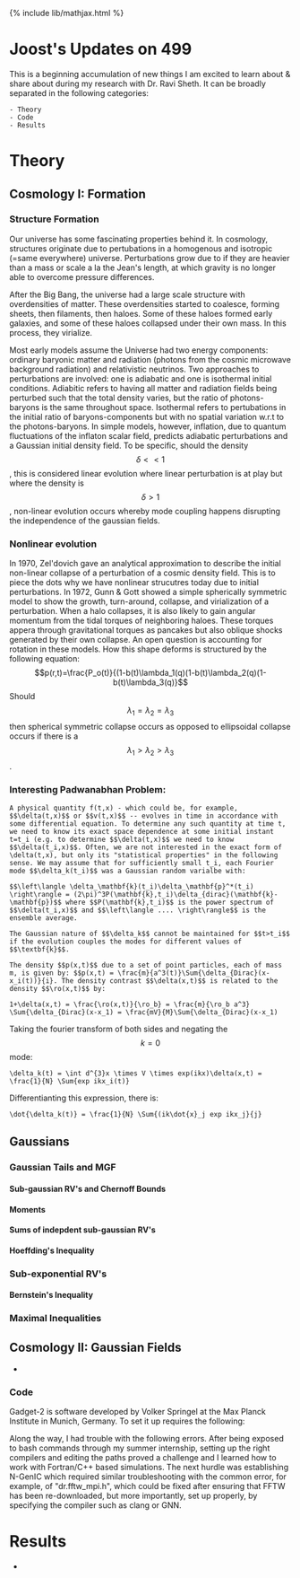 {% include lib/mathjax.html %}
# Joost's Updates on 499
This is a beginning accumulation of new things I am excited to learn about & share about during my research with Dr. Ravi Sheth. It can be broadly separated in the following categories:

```
- Theory
- Code
- Results
```


# Theory
## Cosmology I: Formation
### Structure Formation
Our universe has some fascinating properties behind it. 
In cosmology, structures originate due to pertubations in a homogenous and isotropic (=same everywhere) universe. Perturbations grow due to if they are heavier than a mass or scale a la the Jean's length, at which gravity is no longer able to overcome pressure differences.

After the Big Bang, the universe had a large scale structure with overdensities of matter. These overdensities started to coalesce, forming sheets, then filaments, then haloes. Some of these haloes formed early galaxies, and some of these haloes collapsed under their own mass. In this process, they virialize. 

Most early models assume the Universe had two energy components: ordinary baryonic matter and radiation (photons from the cosmic microwave background radiation) and relativistic neutrinos. Two approaches to perturbations are involved: one is adiabatic and one is isothermal initial conditions. Adiabitic refers to having all matter and radiation fields being perturbed such that the total density varies, but the ratio of photons-baryons is the same throughout space. Isothermal refers to pertubations in the initial ratio of baryons-components but with no spatial variation w.r.t to the photons-baryons. In simple models, however, inflation, due to quantum fluctuations of the inflaton scalar field, predicts adiabatic perturbations and a Gaussian initial density field. To be specific, should the density $$\delta << 1$$, this is considered linear evolution where linear perturbation is at play but where the density is $$\delta > 1$$, non-linear evolution occurs whereby mode coupling happens disrupting the independence of the gaussian fields.

### Nonlinear evolution
In 1970, Zel'dovich gave an analytical approximation to describe the initial non-linear collapse of a perturbation of a cosmic density field. This is to piece the dots why we have nonlinear strucutres today due to initial perturbations. In 1972, Gunn & Gott showed a simple spherically symmetric model to show the growth, turn-around, collapse, and virialization of a perturbation.
When a halo collapses, it is also likely to gain angular momentum from the tidal torques of neighboring haloes. These torques appera through gravitational torques as pancakes but also oblique shocks generated by their own collapse. An open question is accounting for rotation in these models. 
How this shape deforms is structured by the following equation:
$$p(r,t)=\frac{P_o(t)}{(1-b(t)\lambda_1(q)(1-b(t)\lambda_2(q)(1-b(t)\lambda_3(q)}$$
Should $$\lambda_1 = \lambda_2 = \lambda_3$$ then spherical symmetric collapse occurs as opposed to ellipsoidal collapse occurs if there is a $$\lambda_1 > \lambda_2 > \lambda_3$$. 

### Interesting Padwanabhan Problem:
``` 
A physical quantity f(t,x) - which could be, for example, $$\delta(t,x)$$ or $$v(t,x)$$ -- evolves in time in accordance with some differential equation. To determine any such quantity at time t, we need to know its exact space dependence at some initial instant t=t_i (e.g. to determine $$\delta(t,x)$$ we need to know $$\delta(t_i,x)$$. Often, we are not interested in the exact form of \delta(t,x), but only its "statistical properties" in the following sense. We may assume that for sufficiently small t_i, each Fourier mode $$\delta_k(t_i)$$ was a Gaussian random varialbe with:
```
```
$$\left\langle \delta_\mathbf{k}(t_i)\delta_\mathbf{p}^*(t_i) \right\rangle = (2\pi)^3P(\mathbf{k},t_i)\delta_{dirac}(\mathbf{k}-\mathbf{p})$$ where $$P(\mathbf{k},t_i)$$ is the power spectrum of $$\delta(t_i,x)$$ and $$\left\langle .... \right\rangle$$ is the ensemble average. 
```
```
The Gaussian nature of $$\delta_k$$ cannot be maintained for $$t>t_i$$ if the evolution couples the modes for different values of $$\textbf{k}$$. 
```
```
The density $$p(x,t)$$ due to a set of point particles, each of mass m, is given by: $$p(x,t) = \frac{m}{a^3(t)}\Sum{\delta_{Dirac}(x-x_i(t))}{i}. The density contrast $$\delta(x,t)$$ is related to the density $$\ro(x,t)$$ by:
```
```
1+\delta(x,t) = \frac{\ro(x,t)}{\ro_b} = \frac{m}{\ro_b a^3} \Sum{\delta_{Dirac}(x-x_1) = \frac{mV}{M}\Sum{\delta_{Dirac}(x-x_1)
```
Taking the fourier transform of both sides and negating the $$k=0$$ mode:
```
\delta_k(t) = \int d^{3}x \times V \times exp(ikx)\delta(x,t) = \frac{1}{N} \Sum{exp ikx_i(t)}
```
Differentianting this expression, there is:
```
\dot{\delta_k(t)} = \frac{1}{N} \Sum{(ik\dot{x}_j exp ikx_j}{j}
```
## Gaussians
### Gaussian Tails and MGF
#### Sub-gaussian RV's and Chernoff Bounds
#### Moments
#### Sums of indepdent sub-gaussian RV's
#### Hoeffding's Inequality
### Sub-exponential RV's
#### Bernstein's Inequality
### Maximal Inequalities

## Cosmology II: Gaussian Fields

-
### Code
Gadget-2 is software developed by Volker Springel at the Max Planck Institute in Munich, Germany. To set it up requires the following:

Along the way, I had trouble with the following errors. After being exposed to bash commands through my summer internship, setting up the right compilers and editing the paths proved a challenge and I learned how to work with Fortran/C++ based simulations. The next hurdle was establishing N-GenIC which required similar troubleshooting with the common error, for example, of "dr.fftw_mpi.h", which could be fixed after ensuring that FFTW has been re-downloaded, but more importantly, set up properly, by specifying the compiler such as clang or GNN. 
# Results
-
